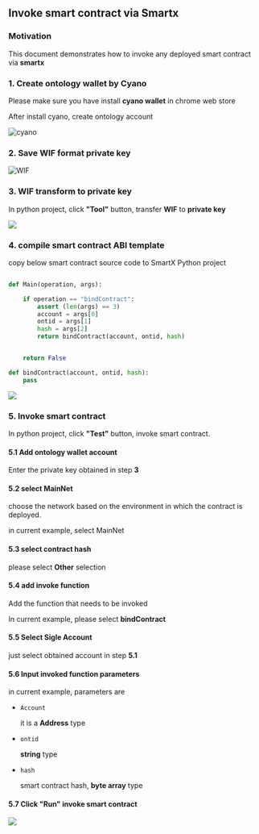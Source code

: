 ## Invoke smart contract  via Smartx



### Motivation

This document demonstrates how to invoke any deployed smart contract via **smartx**



### 1. Create ontology wallet by Cyano

Please make sure you have install **cyano wallet** in chrome web store

After install cyano,  create ontology account



![cyano](./images/Cyano.png)



### 2. Save WIF format private key

![WIF](./images/WIF.png)

### 3. WIF transform to private key

In python project, click **"Tool"** button, transfer **WIF** to **private key**

![](./images/WIF2PA.png)



### 4. compile smart contract ABI template

copy below smart contract source code to SmartX Python project

```python

def Main(operation, args):

    if operation == "bindContract":
        assert (len(args) == 3)
        account = args[0]
        ontid = args[1]
        hash = args[2]
        return bindContract(account, ontid, hash)


    return False

def bindContract(account, ontid, hash):
    pass

```

![](./images/compile-sc.png)



### 5. Invoke smart contract 

In python project, click **"Test"** button, invoke smart contract.



#### 5.1 Add ontology wallet account

Enter the private key obtained in step **3**

#### 5.2 select MainNet

choose the network based on the environment in which the contract is deployed.

in current example, select MainNet

#### 5.3 select contract hash

please select **Other** selection

#### 5.4 add invoke function

Add the function that needs to be invoked

In  current example, please select **bindContract**

#### 5.5 Select Sigle Account

just select obtained account in step **5.1**

#### 5.6 Input invoked function parameters

in current example, parameters are

- `Account`

  it is a **Address** type 

- `ontid`

  **string** type

- `hash`

  smart contract hash, **byte array** type

#### 5.7 Click "Run" invoke smart contract



![](./images/invoke.png)
